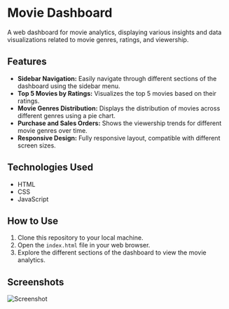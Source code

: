 # Movie Dashboard

A web dashboard for movie analytics, displaying various insights and data visualizations related to movie genres, ratings, and viewership.

## Features

- **Sidebar Navigation:** Easily navigate through different sections of the dashboard using the sidebar menu.
- **Top 5 Movies by Ratings:** Visualizes the top 5 movies based on their ratings.
- **Movie Genres Distribution:** Displays the distribution of movies across different genres using a pie chart.
- **Purchase and Sales Orders:** Shows the viewership trends for different movie genres over time.
- **Responsive Design:** Fully responsive layout, compatible with different screen sizes.

## Technologies Used

- HTML
- CSS
- JavaScript

## How to Use

1. Clone this repository to your local machine.
2. Open the `index.html` file in your web browser.
3. Explore the different sections of the dashboard to view the movie analytics.

## Screenshots

![Screenshot](https://github.com/GN-coding/CodeAlpha_MoviesDash_Board/assets/159869920/878004b1-58b5-485c-a1f0-6fa35bd023c7.png)


